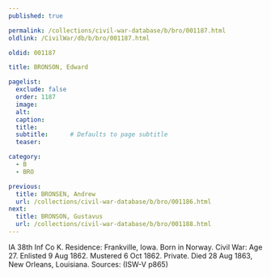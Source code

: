 ```yaml
---
published: true

permalink: /collections/civil-war-database/b/bro/001187.html
oldlink: /CivilWar/db/b/bro/001187.html

oldid: 001187

title: BRONSON, Edward

pagelist:
  exclude: false
  order: 1187
  image: 
  alt:
  caption:
  title:
  subtitle:      # Defaults to page subtitle
  teaser:

category: 
  - B 
  - BRO

previous:
  title: BRONSEN, Andrew
  url: /collections/civil-war-database/b/bro/001186.html  
next:
  title: BRONSON, Gustavus
  url: /collections/civil-war-database/b/bro/001188.html   
---
```

IA 38th Inf Co K. Residence: Frankville, Iowa. Born in Norway. Civil War: Age 27. Enlisted 9 Aug 1862. Mustered 6 Oct 1862. Private. Died 28 Aug 1863, New Orleans, Louisiana. Sources: (ISW-V p865)